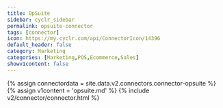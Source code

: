 ```yaml
---
title: OpSuite
sidebar: cyclr_sidebar
permalink: opsuite-connector
tags: [connector]
icon: https://my.cyclr.com/api/ConnectorIcon/14396
default_header: false
category: Marketing
categories: [Marketing,POS,Ecommerce,Sales]
showv1content: false
---
```

{% assign connectordata = site.data.v2.connectors.connector-opsuite %}
{% assign v1content = 'opsuite.md' %}
{% include v2/connector/connector.html %}	